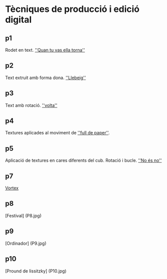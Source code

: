 # Tècniques de producció i edició digital

## p1

Rodet en text. [''Quan tu vas ella torna''](P1.gif)

## p2

Text extruit amb forma dona. [''Llebeig''](P2.gif)

## p3

Text amb rotació. [''volta''](P3.gif)

## p4

Textures aplicades al moviment de [''full de paper''](P4.gif).

## p5

Aplicació de textures en cares diferents del cub. Rotació i bucle. [''No és no''](P5.gif)

## p7

[Vortex](P7.gif)

## p8

[Festival] (P8.jpg)

## p9

[Ordinador] (P9.jpg)

## p10

[Pround de lissitzky] (P10.jpg)
